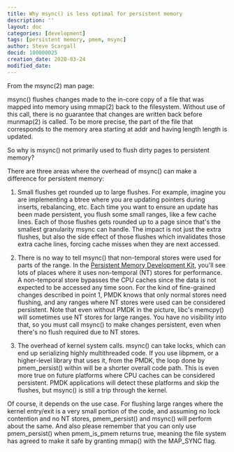 ```yaml
---
title: Why msync() is less optimal for persistent memory
description: ''
layout: doc
categories: [development]
tags: [persistent memory, pmem, msync]
author: Steve Scargall
docid: 100000025
creation_date: 2020-03-24
modified_date: 
---
```


From the msync(2) man page:

msync()  flushes  changes  made  to  the  in-core  copy of a file that was mapped into memory using mmap(2) back to the filesystem.  Without use of this call, there is no guarantee that changes are written back before munmap(2) is  called. To  be more precise, the part of the file that corresponds to the memory area starting at addr and having length length is updated.

So why is msync() not primarily used to flush dirty pages to persistent memory?

There are three areas where the overhead of msync() can make a difference for persistent memory:

1. Small flushes get rounded up to large flushes.  For example, imagine you are implementing a btree where you are updating pointers during inserts, rebalancing, etc.  Each time you want to ensure an update has been made persistent, you flush some small ranges, like a few cache lines.  Each of those flushes gets rounded up to a page since that's the smallest granularity msync can handle.  The impact is not just the extra flushes, but also the side effect of those flushes which invalidates those extra cache lines, forcing cache misses when they are next accessed.

2. There is no way to tell msync() that non-temporal stores were used for parts of the range.  In the [Persistent Memory Development Kit](https://pmem.io/pmdk/), you'll see lots of places where it uses non-temporal (NT) stores for performance. A non-temporal store bypasses the CPU caches since the data is not expected to be accessed any time soon.  For the kind of fine-grained changes described in point 1, PMDK knows that only normal stores need flushing, and any ranges where NT stores were used can be considered persistent.  Note that even without PMDK in the picture, libc's memcpy() will sometimes use NT stores for large ranges.  You have no visibility into that, so you must call msync() to make changes persistent, even when there's no flush required due to NT stores.

3. The overhead of kernel system calls.  msync() can take locks, which can end up serializing highly multithreaded code.  If you use libpmem, or a higher-level library that uses it, from the PMDK,  the loop done by pmem_persist() within will be a shorter overall code path.  This is even more true on future platforms where CPU caches can be considered persistent.  PMDK applications will detect these platforms and skip the flushes, but msync() is still a trip through the kernel.

Of course, it depends on the use case.  For flushing large ranges where the kernel entry/exit is a very small portion of the code, and assuming no lock contention and no NT stores, pmem_persist() and msync() will perform about the same.  And also please remember that you can only use pmem_persist() when pmem_is_pmem returns true, meaning the file system has agreed to make it safe by granting mmap() with the MAP_SYNC flag.

